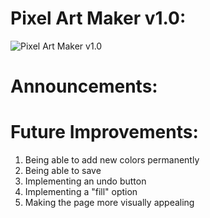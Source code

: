 # Pixel Art Maker v1.0:
![Pixel Art Maker v1.0](https://raw.githubusercontent.com/thisfncodeio/Pixal_Art_Maker/master/mushroom.PNG)

# Announcements:

# Future Improvements:
1. Being able to add new colors permanently
2. Being able to save
3. Implementing an undo button
4. Implementing a "fill" option
5. Making the page more visually appealing
